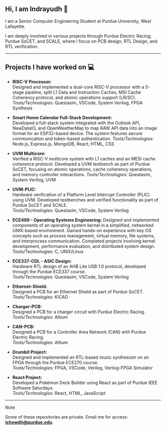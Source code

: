 ## Hi, I am Indrayudh 👋
I am a Senior Computer Engineering Student at Purdue University, West Lafayette.

I am deeply involved in various projects through Purdue Electric Racing, Purdue SoCET, and SCALE, where I focus on PCB design, RTL Design, and RTL verification.

---

## Projects I have worked on :computer:  

- **RISC-V Processor:**  
  Designed and implemented a dual-core RISC-V processor with a 5-stage pipeline, split L1 Data and Instruction Caches, MSI Cache Coherency protocol, and atomic operations support (LR/SC).  
  *Tools/Technologies:* Questasim, VSCode, System Verilog, FPGA Synthesis

- **Smart Home Calendar Full-Stack Development:**  
  Developed a full-stack system integrated with the Outlook API, NewDataIO, and OpenWeatherMap to map RAW API data into an image format for an ESP32-based device. The system features secure communication and token-based authentication.
  *Tools/Technologies:* Node.js, Express.js, MongoDB, React, HTML, CSS
  
- **UVM Multicore:**  
  Verified a RISC-V multicore system with L1 caches and an MESI cache coherence protocol. Developed a UVM testbench as part of Purdue SoCET, focusing on atomic operations, cache coherency operations, and memory controller interactions. 
  *Tools/Technologies:* Questasim, System Verilog, UVM  

- **UVM-PLIC:**  
  Hardware verification of a Platform Level Interrupt Controller (PLIC) using UVM. Developed testbenches and verified functionality as part of Purdue SoCET and SCALE.  
  *Tools/Technologies:* Questasim, VSCode, System Verilog  

- **ECE469 - Operating Systems Engineering:**
Designed and implemented components of an operating system kernel in a simplified, networked UNIX-based environment. Gained hands-on experience with key OS concepts such as process management, virtual memory, file systems, and interprocess communication. Completed projects involving kernel development, performance evaluation, and distributed system design.
Tools/Technologies: C, UNIX/Linux
  
  
- **ECE337-CDL - ASIC Design:**  
  Hardware RTL design of an AHB Lite USB 1.0 protocol, developed through the Purdue ECE337 course.  
  *Tools/Technologies:* Questasim, VSCode, System Verilog  

- **Ethernet-Shield:**  
  Designed a PCB for an Ethernet Shield as part of Purdue SoCET.  
  *Tools/Technologies:* KiCAD  

- **Charger-PCB:**  
  Designed a PCB for a charger circuit with Purdue Electric Racing.  
  *Tools/Technologies:* Altium  

- **CAN-PCB:**  
  Designed a PCB for a Controller Area Network (CAN) with Purdue Electric Racing.  
  *Tools/Technologies:* Altium  

- **Drumbit Project:**  
  Designed and implemented an RTL-based music synthesizer on an FPGA through the Purdue ECE270 course.  
  *Tools/Technologies:* FPGA, VSCode, Verilog, Verilog-FPGA Simulator  

- **React Project:**  
  Developed a Pokémon Deck Builder using React as part of Purdue IEEE Software Saturdays.  
  *Tools/Technologies:* React, HTML, JavaScript  

---

> [!NOTE]  
> Some of these repositories are private. Email me for access: **ichowdh@purdue.edu**.
